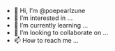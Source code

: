 - 👋 Hi, I’m @poepearlzune
- 👀 I’m interested in ...
- 🌱 I’m currently learning ...
- 💞️ I’m looking to collaborate on ...
- 📫 How to reach me ...

<!---
poepearlzune/poepearlzune is a ✨ special ✨ repository because its `README.md` (this file) appears on your GitHub profile.
You can click the Preview link to take a look at your changes.
--->
